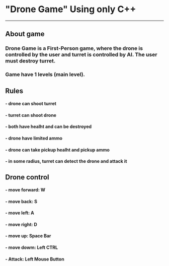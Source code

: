 # "Drone Game" Using only C++
_________________________________________________________
## About game
### Drone Game is a First-Person game, where the drone is controlled by the user and turret is controlled by AI. The user must destroy turret.
### Game have 1 levels (main level).

## Rules
#### - drone can shoot turret
#### - turret can shoot drone
#### - both have healht and can be destroyed 
#### - drone have limited ammo 
#### - drone can take pickup healht and pickup ammo
#### - in some radius, turret can detect the drone and attack it

## Drone control 
#### - move forward: W
#### - move back: S
#### - move left: A
#### - move right: D
#### - move up: Space Bar
#### - move dowm: Left CTRL
#### - Attack: Left Mouse Button

